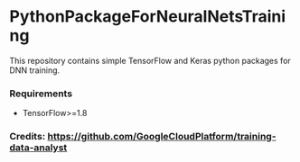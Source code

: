 # PythonPackageForNeuralNetsTraining
This repository contains simple TensorFlow and Keras python packages for DNN training.

### Requirements
* TensorFlow>=1.8

### Credits: https://github.com/GoogleCloudPlatform/training-data-analyst
